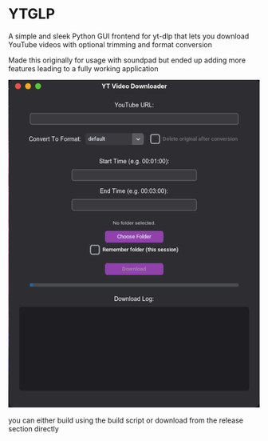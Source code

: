 # YTGLP

A simple and sleek Python GUI frontend for yt-dlp that lets you download YouTube videos with optional trimming and format conversion

Made this originally for usage with soundpad but ended up adding more features leading to a fully working application

![Screenshot](screenshot.png) 


you can either build using the build script or download from the release section directly
